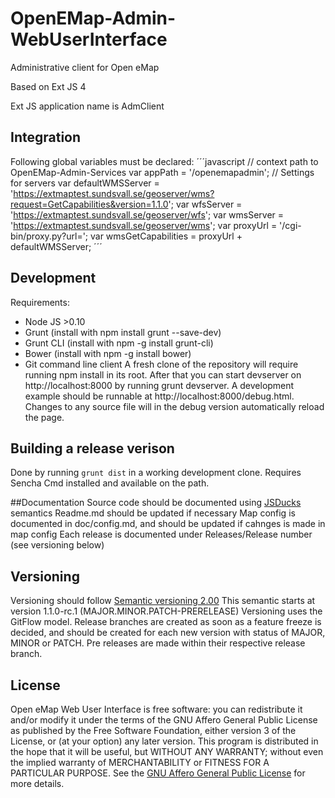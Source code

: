 #  OpenEMap-Admin-WebUserInterface

Administrative client for Open eMap

Based on Ext JS 4

Ext JS application name is AdmClient

## Integration
Following global variables must be declared:
´´´javascript
    	// context path to OpenEMap-Admin-Services 
    	var appPath = '/openemapadmin';
    	// Settings for servers 
        var defaultWMSServer = 'https://extmaptest.sundsvall.se/geoserver/wms?request=GetCapabilities&version=1.1.0';
        var wfsServer = 'https://extmaptest.sundsvall.se/geoserver/wfs';
        var wmsServer = 'https://extmaptest.sundsvall.se/geoserver/wms';
		var proxyUrl = '/cgi-bin/proxy.py?url=';
		var wmsGetCapabilities = proxyUrl + defaultWMSServer; 
´´´
## Development
Requirements:
* Node JS >0.10
* Grunt (install with npm install grunt --save-dev)
* Grunt CLI (install with npm -g install grunt-cli)
* Bower (install with npm -g install bower)
* Git command line client
A fresh clone of the repository will require running npm install in its root. After that you can start devserver on http://localhost:8000 by running grunt devserver. A development example should be runnable at http://localhost:8000/debug.html. Changes to any source file will in the debug version automatically reload the page.

## Building a release verison
Done by running `grunt dist` in a working development clone. Requires Sencha Cmd installed and available on the path.

##Documentation
Source code should be documented using [JSDucks](https://github.com/senchalabs/jsduck/wiki) semantics
Readme.md should be updated if necessary
Map config is documented in doc/config.md, and should be updated if cahnges is made in map config
Each release is documented under Releases/Release number (see versioning below) 

## Versioning
Versioning should follow [Semantic versioning 2.00](http://semver.org/)
This semantic starts at version 1.1.0-rc.1 (MAJOR.MINOR.PATCH-PRERELEASE)
Versioning uses the GitFlow model. Release branches are created as soon as a feature freeze is decided, and should be created for each new version with status of MAJOR, MINOR or PATCH. Pre releases are made within their respective release branch.

## License
Open eMap Web User Interface is free software: you can redistribute it and/or modify it under the terms of the GNU Affero General Public License as published by the Free Software Foundation, either version 3 of the License, or (at your option) any later version.
This program is distributed in the hope that it will be useful, but WITHOUT ANY WARRANTY; without even the implied warranty of MERCHANTABILITY or FITNESS FOR A PARTICULAR PURPOSE.  See the [GNU Affero General Public License](http://www.gnu.org/licenses/agpl-3.0.html) for more details.
